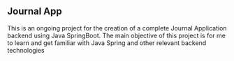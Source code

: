 ## Journal App

This is an ongoing project for the creation of a complete Journal Application backend using Java SpringBoot.
The main objective of this project is for me to learn and get familiar with Java Spring and other relevant backend technologies
